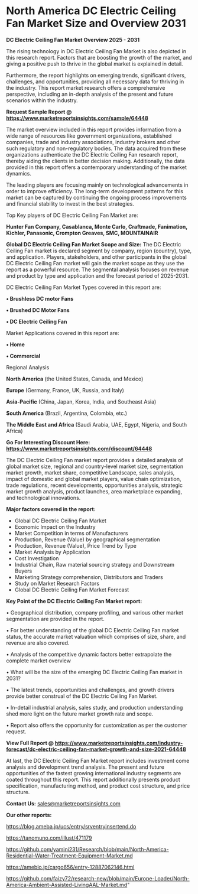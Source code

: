 # North America DC Electric Ceiling Fan Market Size and Overview 2031

<Strong> DC Electric Ceiling Fan Market Overview 2025 - 2031</strong>

The rising technology in DC Electric Ceiling Fan Market is also depicted in this research report. Factors that are boosting the growth of the market, and giving a positive push to thrive in the global market is explained in detail.

Furthermore, the report highlights on emerging trends, significant drivers, challenges, and opportunities, providing all necessary data for thriving in the industry. This report market research offers a comprehensive perspective, including an in-depth analysis of the present and future scenarios within the industry.

<strong>Request Sample Report @ <a href=https://www.marketreportsinsights.com/sample/64448>https://www.marketreportsinsights.com/sample/64448</a></strong>

The market overview included in this report provides information from a wide range of resources like government organizations, established companies, trade and industry associations, industry brokers and other such regulatory and non-regulatory bodies. The data acquired from these organizations authenticate the DC Electric Ceiling Fan research report, thereby aiding the clients in better decision making. Additionally, the data provided in this report offers a contemporary understanding of the market dynamics.

The leading players are focusing mainly on technological advancements in order to improve efficiency. The long-term development patterns for this market can be captured by continuing the ongoing process improvements and financial stability to invest in the best strategies.

Top Key players of DC Electric Ceiling Fan Market are:

<strong>Hunter Fan Company, Casablanca, Monte Carlo, Craftmade, Fanimation, Kichler, Panasonic, Crompton Greaves, SMC, MOUNTAINAIR</strong>

<strong><b>Global DC Electric Ceiling Fan Market Scope and Size:</b></strong>
The DC Electric Ceiling Fan market is declared segment by company, region (country), type, and application. Players, stakeholders, and other participants in the global DC Electric Ceiling Fan market will gain the market scope as they use the report as a powerful resource. The segmental analysis focuses on revenue and product by type and application and the forecast period of 2025-2031.

DC Electric Ceiling Fan Market Types covered in this report are:

<strong>• Brushless DC motor Fans

• Brushed DC Motor Fans

• DC Electric Ceiling Fan</strong>

Market Applications covered in this report are:

<strong>• Home

• Commercial</strong> 

Regional Analysis

<strong>North America</strong> (the United States, Canada, and Mexico)

<strong>Europe</strong> (Germany, France, UK, Russia, and Italy)

<strong>Asia-Pacific</strong> (China, Japan, Korea, India, and Southeast Asia)

<strong>South America</strong> (Brazil, Argentina, Colombia, etc.)

<strong>The Middle East and Africa</strong> (Saudi Arabia, UAE, Egypt, Nigeria, and South Africa)

<strong>Go For Interesting Discount Here: <a href=https://www.marketreportsinsights.com/discount/64448>https://www.marketreportsinsights.com/discount/64448</a></strong>

The DC Electric Ceiling Fan market report provides a detailed analysis of global market size, regional and country-level market size, segmentation market growth, market share, competitive Landscape, sales analysis, impact of domestic and global market players, value chain optimization, trade regulations, recent developments, opportunities analysis, strategic market growth analysis, product launches, area marketplace expanding, and technological innovations.

<strong><b>Major factors covered in the report:</b></strong>
<ul>
  <li>Global DC Electric Ceiling Fan Market </li>
  <li>Economic Impact on the Industry</li>
  <li>Market Competition in terms of Manufacturers</li>
  <li>Production, Revenue (Value) by geographical segmentation</li>
  <li>Production, Revenue (Value), Price Trend by Type</li>
  <li>Market Analysis by Application</li>
  <li>Cost Investigation</li>
  <li>Industrial Chain, Raw material sourcing strategy and Downstream Buyers</li>
  <li>Marketing Strategy comprehension, Distributors and Traders</li>
  <li>Study on Market Research Factors</li>
  <li>Global DC Electric Ceiling Fan Market Forecast</li>
</ul>

<strong><b>Key Point of the DC Electric Ceiling Fan Market report:</b></strong>

• Geographical distribution, company profiling, and various other market segmentation are provided in the report.

• For better understanding of the global DC Electric Ceiling Fan market status, the accurate market valuation which comprises of size, share, and revenue are also covered.

• Analysis of the competitive dynamic factors better extrapolate the complete market overview

• What will be the size of the emerging DC Electric Ceiling Fan market in 2031?

• The latest trends, opportunities and challenges, and growth drivers provide better construal of the DC Electric Ceiling Fan Market.

• In-detail industrial analysis, sales study, and production understanding shed more light on the future market growth rate and scope.

• Report also offers the opportunity for customization as per the customer request.

<strong><b>View Full Report @ <a href=https://www.marketreportsinsights.com/industry-forecast/dc-electric-ceiling-fan-market-growth-and-size-2021-64448>https://www.marketreportsinsights.com/industry-forecast/dc-electric-ceiling-fan-market-growth-and-size-2021-64448</a></b></strong>


At last, the DC Electric Ceiling Fan Market report includes investment come analysis and development trend analysis. The present and future opportunities of the fastest growing international industry segments are coated throughout this report. This report additionally presents product specification, manufacturing method, and product cost structure, and price structure.

<strong>Contact Us:</strong>
sales@marketreportsinsights.com

<strong>Our other reports:</strong>

<a href=https://blog.ameba.jp/ucs/entry/srventryinsertend.do>https://blog.ameba.jp/ucs/entry/srventryinsertend.do</a>

<a href=https://tanomuno.com/illust/471179>https://tanomuno.com/illust/471179</a>

<a href=https://github.com/yamini231/Research/blob/main/North-America-Residential-Water-Treatment-Equipment-Market.md>https://github.com/yamini231/Research/blob/main/North-America-Residential-Water-Treatment-Equipment-Market.md</a>

<a href=https://ameblo.jp/cargo656/entry-12887062146.html>https://ameblo.jp/cargo656/entry-12887062146.html</a>

<a href=https://github.com/faizy72/research-new/blob/main/Europe-Loader/North-America-Ambient-Assisted-LivingAAL-Market.md>https://github.com/faizy72/research-new/blob/main/Europe-Loader/North-America-Ambient-Assisted-LivingAAL-Market.md</a>"
